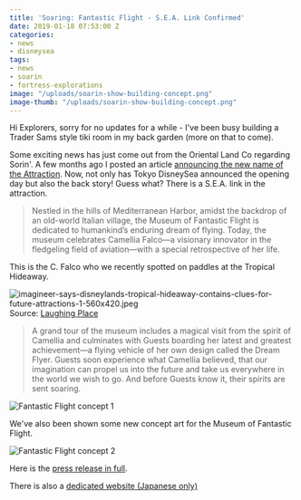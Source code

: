 ```yaml
---
title: 'Soaring: Fantastic Flight - S.E.A. Link Confirmed'
date: 2019-01-18 07:53:00 Z
categories:
- news
- disneysea
tags:
- news
- soarin
- fortress-explorations
image: "/uploads/soarin-show-building-concept.png"
image-thumb: "/uploads/soarin-show-building-concept.png"
---
```


Hi Explorers, sorry for no updates for a while - I've been busy building a Trader Sams style tiki room in my back garden (more on that to come). 

Some exciting news has just come out from the Oriental Land Co regarding Sorin'. A few months ago I posted an article [announcing the new name of the Attraction](new-details-revealed-of-soarin-at-disneysea). Now, not only has Tokyo DisneySea announced the opening day but also the back story! Guess what? There is a S.E.A. link in the attraction.

>Nestled in the hills of Mediterranean Harbor, amidst the backdrop of an old-world Italian village, the Museum of Fantastic Flight is dedicated to
humankind’s enduring dream of flying. Today, the museum celebrates Camellia Falco—a visionary innovator in the fledgeling field of aviation—with a special retrospective of her life. 

This is the C. Falco who we recently spotted on paddles at the Tropical Hideaway.

![imagineer-says-disneylands-tropical-hideaway-contains-clues-for-future-attractions-1-560x420.jpeg](/uploads/imagineer-says-disneylands-tropical-hideaway-contains-clues-for-future-attractions-1-560x420.jpeg)
Source: [Laughing Place](https://www.laughingplace.com/w/blogs/disney-buzz/2018/12/19/imagineer-says-disneylands-tropical-hideaway-contains-clues-for-future-attractions/)

>A grand tour of the museum includes a magical visit from the spirit of Camellia and culminates with Guests boarding her latest and
greatest achievement—a flying vehicle of her own design called the Dream Flyer. Guests soon experience what Camellia believed, that our imagination can propel us into the future and take us everywhere in the world we wish to go. And before Guests know it, their spirits are sent soaring.

![Fantastic Flight concept 1](/uploads/tds-soring-fantastic-flight-concept-1.png)

We've also been shown some new concept art for the Museum of Fantastic Flight.

![Fantastic Flight concept 2](/uploads/tds-soring-fantastic-flight-2.png)

Here is the [press release in full](http://www.olc.co.jp/en/news/news_olc/20190118_01e/main/0/link/20190118_01e.pdf).

There is also a [dedicated website (Japanese only)](https://www.tokyodisneyresort.jp/treasure/soaring/)